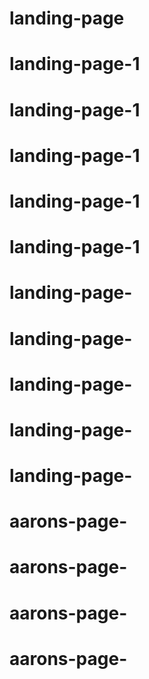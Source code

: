 # landing-page
# landing-page-1
# landing-page-1
# landing-page-1
# landing-page-1
# landing-page-1
# landing-page-
# landing-page-
# landing-page-
# landing-page-
# landing-page-
# aarons-page-
# aarons-page-
# aarons-page-
# aarons-page-
